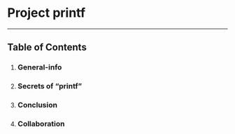 # Project printf
***
## Table of Contents
1. ### General-info
2. ### Secrets of “printf”
3. ### Conclusion
4. ### Collaboration
